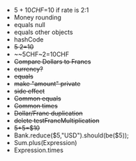 - $5+10CHF=$10 if rate is 2:1
- Money rounding
- equals null
- equals other objects
- hashCode
- ~~$5~2=$10~~
- ~~5CHF~2=10CHF
- ~~Compare Dollars to Francs~~
- ~~currency?~~
- ~~equals~~
- ~~make "amount" private~~
- ~~side effect~~
-	~~Common equals~~
-	~~Common times~~
-	~~Dollar/Franc duplication~~
-	~~delete testFrancMultiplication~~
-	~~$5+$5=$10~~
-	Bank.reduce($5,"USD").should(be($5));
-	Sum.plus(Expression)
-	Expression.times
